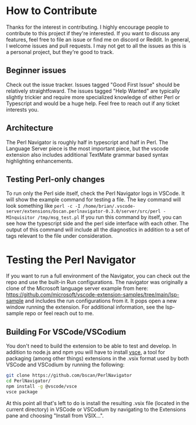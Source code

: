
# How to Contribute

Thanks for the interest in contributing. I highly encourage people to contribute to this project if they're interested.
If you want to discuss any features, feel free to file an issue or find me on discord or Reddit. 
In general, I welcome issues and pull requests. I may not get to all the issues as this is a personal project, but they're good to track.

## Beginner issues

Check out the issue tracker. Issues tagged "Good First Issue" should be relatively straightfoward. The issues tagged "Help Wanted" are typically slightly trickier and require more specialized knowledge of either Perl or Typescript and would be a huge help. Feel free to reach out if any ticket interests you.

## Architecture
The Perl Navigator is roughly half in typescript and half in Perl. 
The Language Server piece is the most important piece, but the vscode extension also includes additional TextMate grammar based syntax highlighting enhancements.


## Testing Perl-only changes
To run only the Perl side itself, check the Perl Navigator logs in VSCode. It will show the example command for testing a file. 
The key command will look something like `perl -c -I /home/brian/.vscode-server/extensions/bscan.perlnavigator-0.3.0/server/src/perl -MInquisitor /tmp/msg_test.pl`
If you run this command by itself, you can see how the typescript side and the perl side interface with each other. The output of this command will include all the diagnostics in addition to a set of tags relevant to the file under consideration. 

# Testing the Perl Navigator
If you want to run a full environment of the Navigator, you can check out the repo and use the built-in Run configurations. The navigator was originally a clone of the Microsoft language server example from here: https://github.com/microsoft/vscode-extension-samples/tree/main/lsp-sample and includes the run configurations from it. It pops open a new window running the extension. For additional information, see the lsp-sample repo or feel reach out to me.


## Building For VSCode/VSCodium
You don't need to build the extension to be able to test and develop. 
In addition to node.js and npm you will have to install [vsce](https://code.visualstudio.com/api/working-with-extensions/publishing-extension#vsce), a tool for packaging (among other things) extensions in the .vsix format used by both VSCode and VSCodium by running the following:
```sh
git clone https://github.com/bscan/PerlNavigator
cd PerlNavigator/
npm install -g @vscode/vsce
vsce package
```
At this point all that's left to do is install the resulting .vsix file (located in the current directory) in VSCode or VSCodium by navigating to the Extensions pane and choosing "Install from VSIX...".
